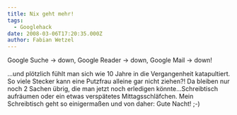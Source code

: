 ```yaml
---
title: Nix geht mehr!
tags:
  - Googlehack
date: 2008-03-06T17:20:35.000Z
author: Fabian Wetzel
---
```


Google Suche -> down, Google Reader -> down, Google Mail -> down!

...und plötzlich fühlt man sich wie 10 Jahre in die Vergangenheit katapultiert. So viele Stecker kann eine Putzfrau alleine gar nicht ziehen?! Da bleiben nur noch 2 Sachen übrig, die man jetzt noch erledigen könnte...Schreibtisch aufräumen oder ein etwas verspätetes Mittagsschläfchen. Mein Schreibtisch geht so einigermaßen und von daher: Gute Nacht! ;-)


